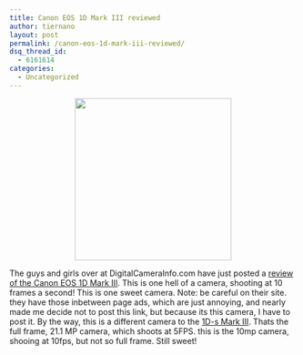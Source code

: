 ```yaml
---
title: Canon EOS 1D Mark III reviewed
author: tiernano
layout: post
permalink: /canon-eos-1d-mark-iii-reviewed/
dsq_thread_id:
  - 6161614
categories:
  - Uncategorized
---
```

<p align="center">
  <img height="285" src="http://images.lotas-smartman.net/image.ashx?id=960e8382-451f-48bb-ae85-b8ad6ff3f429" width="275" />
</p>

The guys and girls over at DigitalCameraInfo.com have just posted a [review of the Canon EOS 1D Mark III][1]. This is one hell of a camera, shooting at 10 frames a second! This is one sweet camera. Note: be careful on their site. they have those inbetween page ads, which are just annoying, and nearly made me decide not to post this link, but because its this camera, I have to post it. By the way, this is a different camera to the [1D-s Mark III][2]. Thats the full frame, 21.1 MP camera, which shoots at 5FPS. this is the 10mp camera, shooing at 10fps, but not so full frame. Still sweet!

 [1]: http://www.digitalcamerainfo.com/content/Canon-EOS-1D-Mark-III-Digital-Camera-Review-14943.htm
 [2]: http://tiernanotoolephotography.com/blog/category/1ds-mark-iii/